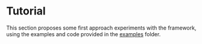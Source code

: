 # Tutorial

This section proposes some first approach experiments with the framework, using the examples and code provided in the [examples](../examples) folder.